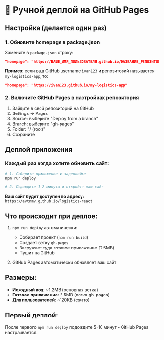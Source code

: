 # 🚀 Ручной деплой на GitHub Pages

## Настройка (делается один раз)

### 1. Обновите homepage в package.json
Замените в `package.json` строку:
```json
"homepage": "https://ВАШЕ_ИМЯ_ПОЛЬЗОВАТЕЛЯ.github.io/НАЗВАНИЕ_РЕПОЗИТОРИЯ"
```

**Пример**: если ваш GitHub username `ivan123` и репозиторий называется `my-logistics-app`, то:
```json
"homepage": "https://ivan123.github.io/my-logistics-app"
```

### 2. Включите GitHub Pages в настройках репозитория
1. Зайдите в свой репозиторий на GitHub
2. Settings → Pages
3. Source: выберите "Deploy from a branch"
4. Branch: выберите "gh-pages"
5. Folder: "/ (root)"
6. Сохраните

## Деплой приложения

### Каждый раз когда хотите обновить сайт:

```bash
# 1. Соберите приложение и задеплойте
npm run deploy

# 2. Подождите 1-2 минуты и откройте ваш сайт
```

**Ваш сайт будет доступен по адресу:**
`https://avtnmv.github.io/logistics-react`

## Что происходит при деплое:
1. `npm run deploy` автоматически:
   - Собирает проект (`npm run build`)
   - Создает ветку `gh-pages` 
   - Загружает туда готовое приложение (2.5MB)
   - Пушит на GitHub

2. GitHub Pages автоматически обновляет ваш сайт

## Размеры:
- **Исходный код**: ~1.2MB (основная ветка)
- **Готовое приложение**: 2.5MB (ветка gh-pages)
- **Для пользователей**: ~120KB (сжато)

## Первый деплой:
После первого `npm run deploy` подождите 5-10 минут - GitHub Pages настраивается.